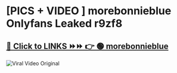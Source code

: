 
 # [PICS + VIDEO ] morebonnieblue Onlyfans Leaked r9zf8

## <h2><a href="https://clipsfans.com/morebonnieblue&ref=git">🔗 Click to LINKS ⏩⏩ 👉 🟢 morebonnieblue </a></h2>

<a href="https://clipsfans.com/morebonnieblue&ref=git" rel="nofollow" data-target="animated-image.originalLink"><img src="https://i.ibb.co.com/xMMVF88/686577567.gif" alt="Viral Video Original" style="max-width: 100%; display: inline-block;" data-target="animated-image.originalImage"></a>

